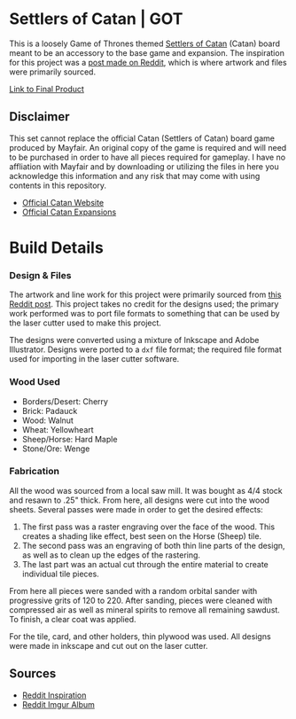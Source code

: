 # Settlers of Catan | GOT
This is a loosely Game of Thrones themed [Settlers of Catan](https://www.catan.com/) (Catan) board meant to be an accessory to the base game and expansion. The inspiration for this project was a [post made on Reddit](https://www.reddit.com/r/DIY/comments/6wccx6/i_made_a_game_of_thrones_themed_catan_board/), which is where artwork and files were primarily sourced.

[Link to Final Product](https://imgur.com/a/GNPO1)

## Disclaimer
This set cannot replace the official Catan (Settlers of Catan) board game produced by Mayfair. An original copy of the game is required and will need to be purchased in order to have all pieces required for gameplay. I have no affliation with Mayfair and by downloading or utilizing the files in here you acknowledge this information and any risk that may come with using contents in this repository.

- [Official Catan Website](https://www.catan.com/)
- [Official Catan Expansions](https://www.catan.com/board-games/settlers-catan)

# Build Details
### Design & Files
The artwork and line work for this project were primarily sourced from [this Reddit post](https://www.reddit.com/r/DIY/comments/6wccx6/i_made_a_game_of_thrones_themed_catan_board/). This project takes no credit for the designs used; the primary work performed was to port file formats to something that can be used by the laser cutter used to make this project.

The designs were converted using a mixture of Inkscape and Adobe Illustrator. Designs were ported to a `dxf` file format; the required file format used for importing in the laser cutter software.

### Wood Used
- Borders/Desert: Cherry
- Brick: Padauck
- Wood: Walnut
- Wheat: Yellowheart
- Sheep/Horse: Hard Maple
- Stone/Ore: Wenge

### Fabrication
All the wood was sourced from a local saw mill. It was bought as 4/4 stock and resawn to .25" thick. From here, all designs were cut into the wood sheets. Several passes were made in order to get the desired effects:
1.  The first pass was a raster engraving over the face of the wood. This creates a shading like effect, best seen on the Horse (Sheep) tile. 
2. The second pass was an engraving of both thin line parts of the design, as well as to clean up the edges of the rastering. 
3. The last part was an actual cut through the entire material to create individual tile pieces.

From here all pieces were sanded with a random orbital sander with progressive grits of 120 to 220. After sanding, pieces were cleaned with compressed air as well as mineral spirits to remove all remaining sawdust. To finish, a clear coat was applied.

For the tile, card, and other holders, thin plywood was used. All designs were made in inkscape and cut out on the laser cutter.

## Sources
- [Reddit Inspiration](https://www.reddit.com/r/DIY/comments/6wccx6/i_made_a_game_of_thrones_themed_catan_board/)
- [Reddit Imgur Album](https://imgur.com/a/ts842)